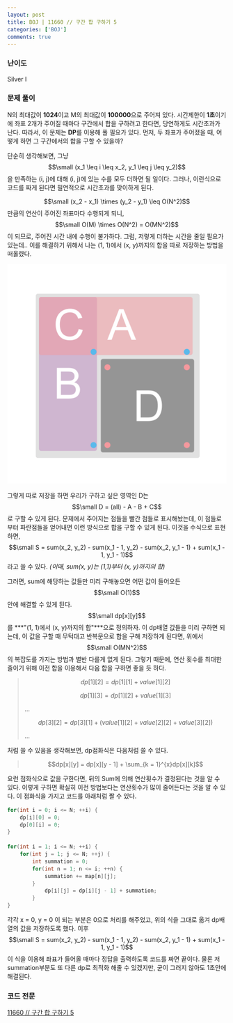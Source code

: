 ```yaml
---
layout: post
title: BOJ | 11660 // 구간 합 구하기 5
categories: ['BOJ']
comments: true
---
```

<script type="text/javascript" 
src="https://cdn.mathjax.org/mathjax/latest/MathJax.js?config=TeX-AMS_HTML">
</script>
### **난이도**

Silver I

### 문제 풀이

N의 최대값이 **1024**이고 M의 최대값이 **100000**으로 주어져 있다. 시간제한이 **1초**이기에 좌표 2개가 주어질 때마다 구간에서 합을 구하려고 한다면, 당연하게도 시간초과가 난다. 따라서, 이 문제는 **DP**를 이용해 풀 필요가 있다. 먼저, 두 좌표가 주어졌을 때, 어떻게 하면 그 구간에서의 합을 구할 수 있을까?

단순히 생각해보면, 그냥 $$\small (x_1 \leq i \leq x_2, y_1 \leq j \leq y_2)$$을 만족하는 (i, j)에 대해 (i, j)에 있는 수를 모두 더하면 될 일이다. 그러나, 이런식으로 코드를 짜게 된다면 필연적으로 시간초과를 맞이하게 된다. 

$$\small (x_2 - x_1) \times (y_2 - y_1) \leq O(N^2)$$ 만큼의 연산이 주어진 좌표마다 수행되게 되니, 
$$\small O(M) \times O(N^2) = O(MN^2)$$이 되므로, 주어진 시간 내에 수행이 불가하다. 그럼, 저렇게 더하는 시간을 줄일 필요가 있는데.. 이를 해결하기 위해서 나는 (1, 1)에서 (x, y)까지의 합을 따로 저장하는 방법을 떠올렸다.

<img src="\assets\img\11660\1.png" alt="1" style="zoom: 50%;" />

그렇게 따로 저장을 하면 우리가 구하고 싶은 영역인 D는 $$\small D = (all) - A - B + C$$로 구할 수 있게 된다. 문제에서 주어지는 점들을 빨간 점들로 표시해놨는데, 이 점들로부터 파란점들을 얻어내면 이런 방식으로 합을 구할 수 있게 된다. 이것을 수식으로 표현하면, $$\small S = sum(x_2, y_2) - sum(x_1 - 1, y_2) - sum(x_2, y_1 - 1) + sum(x_1 - 1, y_1 - 1)$$라고 쓸 수 있다. *(이때, sum(x, y)는 (1,1)부터 (x, y)까지의 합)*

그러면, sum에 해당하는 값들만 미리 구해놓으면 어떤 값이 들어오든 $$\small O(1)$$안에 해결할 수 있게 된다. $$\small dp[x][y]$$를 ***"(1, 1)에서 (x, y)까지의 합"***으로 정의하자. 이 dp배열 값들을 미리 구하면 되는데, 이 값을 구할 때 무턱대고 반복문으로 합을 구해 저장하게 된다면, 위에서 $$\small O(MN^2)$$의 복잡도를 가지는 방법과 별반 다를게 없게 된다. 그렇기 때문에, 연산 횟수를 최대한 줄이기 위해 이전 합을 이용해서 다음 합을 구하면 좋을 듯 하다.

> $$dp[1][2] = dp[1][1] + value[1][2]$$
>
> $$dp[1][3] = dp[1][2] + value[1][3]$$
>
> ...
>
> $$dp[3][2] = dp[3][1] + (value[1][2] + value[2][2] + value[3][2])$$
>
> ...

처럼 쓸 수 있음을 생각해보면, dp점화식은 다음처럼 쓸 수 있다.

> $$dp[x][y] = dp[x][y - 1] + \sum_{k = 1}^{x}dp[x][k]$$

요런 점화식으로 값을 구한다면, 뒤의 Sum에 의해 연산횟수가 결정된다는 것을 알 수 있다. 이렇게 구하면 확실히 이전 방법보다는 연산횟수가 많이 줄어든다는 것을 알 수 있다. 이 점화식을 가지고 코드를 아래처럼 짤 수 있다.

```c++
for(int i = 0; i <= N; ++i) {
    dp[i][0] = 0;
    dp[0][i] = 0;
}

for(int i = 1; i <= N; ++i) {
    for(int j = 1; j <= N; ++j) {
        int summation = 0;
        for(int n = 1; n <= i; ++n) {
            summation += map[n][j];
        }
            dp[i][j] = dp[i][j - 1] + summation;
        }
}
```

각각 x = 0, y = 0 이 되는 부분은 0으로 처리를 해주었고, 위의 식을 그대로 옮겨 dp배열의 값을 저장하도록 했다. 이후 $$\small S = sum(x_2, y_2) - sum(x_1 - 1, y_2) - sum(x_2, y_1 - 1) + sum(x_1 - 1, y_1 - 1)$$ 이 식을 이용해 좌표가 들어올 때마다 정답을 출력하도록 코드를 짜면 끝이다. 물론 저 summation부분도 또 다른 dp로 최적화 해줄 수 있겠지만, 굳이 그러지 않아도 1초안에 해결된다.

### **코드 전문**

[11660 // 구간 합 구하기 5](https://github.com/eff3ct/Baekjoon-Online-Judge-Problem-Solving/blob/main/11660/11660.cpp)

